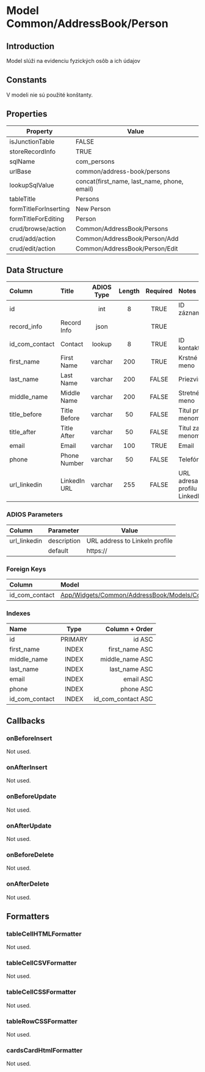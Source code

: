 # Model Common/AddressBook/Person

## Introduction
Model slúži na evidenciu fyzických osôb a ich údajov

## Constants
V modeli nie sú použité konštanty.

## Properties
| Property              | Value                                       |
| --------------------- | ------------------------------------------- |
| isJunctionTable       | FALSE                                       |
| storeRecordInfo       | TRUE                                        |
| sqlName               | com_persons                                 |
| urlBase               | common/address-book/persons                 |
| lookupSqlValue        | concat(first_name, last_name, phone, email) |
| tableTitle            | Persons                                     |
| formTitleForInserting | New Person                                  |
| formTitleForEditing   | Person                                      |
| crud/browse/action    | Common/AddressBook/Persons                  |
| crud/add/action       | Common/AddressBook/Person/Add               |
| crud/edit/action      | Common/AddressBook/Person/Edit              |

## Data Structure
| Column         | Title        | ADIOS Type | Length | Required | Notes                          |
| :------------- | :----------- | :--------: | :----: | :------: | :----------------------------- |
| id             |              |    int     |   8    |   TRUE   | ID záznamu                     |
| record_info    | Record Info  |    json    |        |   TRUE   |                                |
| id_com_contact | Contact      |   lookup   |   8    |   TRUE   | ID kontaktu                    |
| first_name     | First Name   |  varchar   |  200   |   TRUE   | Krstné meno                    |
| last_name      | Last Name    |  varchar   |  200   |  FALSE   | Priezvisko                     |
| middle_name    | Middle Name  |  varchar   |  200   |  FALSE   | Stretné meno                   |
| title_before   | Title Before |  varchar   |   50   |  FALSE   | Titul pred menom               |
| title_after    | Title After  |  varchar   |   50   |  FALSE   | Titul za menom                 |
| email          | Email        |  varchar   |  100   |   TRUE   | Email                          |
| phone          | Phone Number |  varchar   |   50   |  FALSE   | Telefón                        |
| url_linkedin   | LinkedIn URL |  varchar   |  255   |  FALSE   | URL adresa profilu na LinkedIn |

### ADIOS Parameters
| Column       | Parameter   | Value                          |
| :----------- | :---------- | ------------------------------ |
| url_linkedin | description | URL address to LinkeIn profile |
|              | default     | https://                       |

### Foreign Keys
| Column         | Model                                                         | Relation | OnUpdate | OnDelete |
| :------------- | :------------------------------------------------------------ | :------: | -------- | -------- |
| id_com_contact | [App/Widgets/Common/AddressBook/Models/Contact](./Contact.md) |   1:N    | Cascade  | Cascade  |

### Indexes
| Name           |  Type   |     Column + Order |
| :------------- | :-----: | -----------------: |
| id             | PRIMARY |             id ASC |
| first_name     |  INDEX  |     first_name ASC |
| middle_name    |  INDEX  |    middle_name ASC |
| last_name      |  INDEX  |      last_name ASC |
| email          |  INDEX  |          email ASC |
| phone          |  INDEX  |          phone ASC |
| id_com_contact |  INDEX  | id_com_contact ASC |

## Callbacks

### onBeforeInsert
Not used.
### onAfterInsert
Not used.

### onBeforeUpdate
Not used.
### onAfterUpdate
Not used.

### onBeforeDelete
Not used.

### onAfterDelete
Not used.

## Formatters

### tableCellHTMLFormatter

Not used.

### tableCellCSVFormatter
Not used.

### tableCellCSSFormatter
Not used.

### tableRowCSSFormatter
Not used.

### cardsCardHtmlFormatter
Not used.
